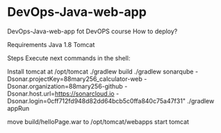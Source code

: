 # DevOps-Java-web-app

DevOps-Java-web-app fot DevOPS course
How to deploy?

Requirements Java 1.8 Tomcat

Steps Execute next commands in the shell:

Install tomcat at /opt/tomcat ./gradlew build ./gradlew sonarqube 
-Dsonar.projectKey=88mary256_calculator-web 
-Dsonar.organization=88mary256-github 
-Dsonar.host.url=https://sonarcloud.io 
-Dsonar.login=0cff712fd948d82dd64bcb5c0ffa840c75a47f31" ./gradlew appRun

move build/helloPage.war to /opt/tomcat/webapps start tomcat
